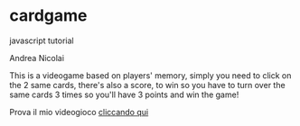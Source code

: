 # cardgame
javascript tutorial

Andrea Nicolai

This is a videogame based on players' memory, simply you need to click on the 2 same cards, there's also a score, to win so you have to turn over the same cards 3 times so you'll have 3 points and win the game!

Prova il mio videogioco [cliccando qui](https://andrea-nicolai-2c-jcmaxwell-2023.github.io/cardgame/)
